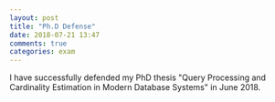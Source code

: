 ```yaml
---
layout: post
title: "Ph.D Defense"
date: 2018-07-21 13:47
comments: true
categories: exam
---
```


I have successfully defended my PhD thesis "Query Processing and Cardinality Estimation in Modern Database Systems" in June 2018.